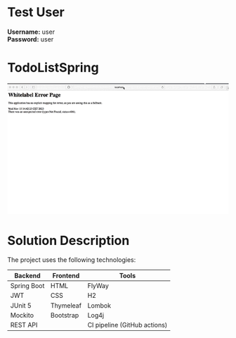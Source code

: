 # Test User  
**Username:** user  
**Password:** user  

# TodoListSpring
![My Project GIF](https://github.com/smagles/TodoListSpring/blob/master/note-creation-demo.gif)

# Solution Description

The project uses the following technologies:

| Backend         | Frontend        | Tools                        |
|-----------------|-----------------|------------------------------|
| Spring Boot     | HTML            | FlyWay                       |
| JWT             | CSS             | H2                           |
| JUnit 5         | Thymeleaf       | Lombok                       |
| Mockito         | Bootstrap       | Log4j                        |
| REST API        |                 | CI pipeline (GitHub actions) |
